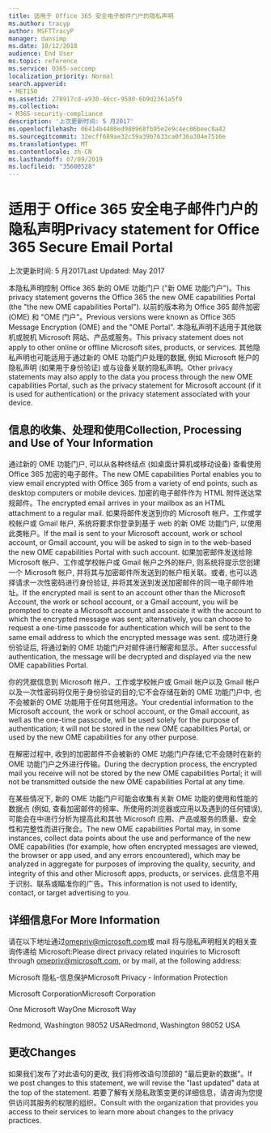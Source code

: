 ```yaml
---
title: 适用于 Office 365 安全电子邮件门户的隐私声明
ms.author: tracyp
author: MSFTTracyP
manager: dansimp
ms.date: 10/12/2018
audience: End User
ms.topic: reference
ms.service: O365-seccomp
localization_priority: Normal
search.appverid:
- MET150
ms.assetid: 278917cd-a930-46cc-9580-6b9d2361a5f9
ms.collection:
- M365-security-compliance
description: '上次更新时间: 5 月2017'
ms.openlocfilehash: 06414b4400ed980968fb95e2e9c4ec06beec8a42
ms.sourcegitcommit: 32ecff689ae32c59a39b7633ca0f36a304e7516e
ms.translationtype: MT
ms.contentlocale: zh-CN
ms.lasthandoff: 07/09/2019
ms.locfileid: "35600528"
---
```

# <a name="privacy-statement-for-office-365-secure-email-portal"></a><span data-ttu-id="70cd8-103">适用于 Office 365 安全电子邮件门户的隐私声明</span><span class="sxs-lookup"><span data-stu-id="70cd8-103">Privacy statement for Office 365 Secure Email Portal</span></span>

<span data-ttu-id="70cd8-104">上次更新时间: 5 月2017</span><span class="sxs-lookup"><span data-stu-id="70cd8-104">Last Updated: May 2017</span></span>
  
<span data-ttu-id="70cd8-105">本隐私声明控制 Office 365 新的 OME 功能门户 ("新 OME 功能门户")。</span><span class="sxs-lookup"><span data-stu-id="70cd8-105">This privacy statement governs the Office 365 the new OME capabilities Portal (the "the new OME capabilities Portal").</span></span> <span data-ttu-id="70cd8-106">以前的版本称为 Office 365 邮件加密 (OME) 和 "OME 门户"。</span><span class="sxs-lookup"><span data-stu-id="70cd8-106">Previous versions were known as Office 365 Message Encryption (OME) and the "OME Portal".</span></span> <span data-ttu-id="70cd8-107">本隐私声明不适用于其他联机或脱机 Microsoft 网站、产品或服务。</span><span class="sxs-lookup"><span data-stu-id="70cd8-107">This privacy statement does not apply to other online or offline Microsoft sites, products, or services.</span></span> <span data-ttu-id="70cd8-108">其他隐私声明也可能适用于通过新的 OME 功能门户处理的数据, 例如 Microsoft 帐户的隐私声明 (如果用于身份验证) 或与设备关联的隐私声明。</span><span class="sxs-lookup"><span data-stu-id="70cd8-108">Other privacy statements may also apply to the data you process through the new OME capabilities Portal, such as the privacy statement for Microsoft account (if it is used for authentication) or the privacy statement associated with your device.</span></span>
  
## <a name="collection-processing-and-use-of-your-information"></a><span data-ttu-id="70cd8-109">信息的收集、处理和使用</span><span class="sxs-lookup"><span data-stu-id="70cd8-109">Collection, Processing and Use of Your Information</span></span>

<span data-ttu-id="70cd8-110">通过新的 OME 功能门户, 可以从各种终结点 (如桌面计算机或移动设备) 查看使用 Office 365 加密的电子邮件。</span><span class="sxs-lookup"><span data-stu-id="70cd8-110">The new OME capabilities Portal enables you to view email encrypted with Office 365 from a variety of end points, such as desktop computers or mobile devices.</span></span> <span data-ttu-id="70cd8-111">加密的电子邮件作为 HTML 附件送达常规邮件。</span><span class="sxs-lookup"><span data-stu-id="70cd8-111">The encrypted email arrives in your mailbox as an HTML attachment to a regular mail.</span></span> <span data-ttu-id="70cd8-112">如果将邮件发送到你的 Microsoft 帐户、工作或学校帐户或 Gmail 帐户, 系统将要求你登录到基于 web 的新 OME 功能门户, 以使用此类帐户。</span><span class="sxs-lookup"><span data-stu-id="70cd8-112">If the mail is sent to your Microsoft account, work or school account, or Gmail account, you will be asked to sign in to the web-based the new OME capabilities Portal with such account.</span></span> <span data-ttu-id="70cd8-113">如果加密邮件发送给除 Microsoft 帐户、工作或学校帐户或 Gmail 帐户之外的帐户, 则系统将提示您创建一个 Microsoft 帐户, 并将其与加密邮件所发送到的帐户相关联。或者, 也可以选择请求一次性密码进行身份验证, 并将其发送到发送加密邮件的同一电子邮件地址。</span><span class="sxs-lookup"><span data-stu-id="70cd8-113">If the encrypted mail is sent to an account other than the Microsoft Account, the work or school account, or a Gmail account, you will be prompted to create a Microsoft account and associate it with the account to which the encrypted message was sent; alternatively, you can choose to request a one-time passcode for authentication which will be sent to the same email address to which the encrypted message was sent.</span></span> <span data-ttu-id="70cd8-114">成功进行身份验证后, 将通过新的 OME 功能门户对邮件进行解密和显示。</span><span class="sxs-lookup"><span data-stu-id="70cd8-114">After successful authentication, the message will be decrypted and displayed via the new OME capabilities Portal.</span></span>
  
<span data-ttu-id="70cd8-115">你的凭据信息到 Microsoft 帐户、工作或学校帐户或 Gmail 帐户以及 Gmail 帐户以及一次性密码将仅用于身份验证的目的;它不会存储在新的 OME 功能门户中, 也不会被新的 OME 功能用于任何其他用途。</span><span class="sxs-lookup"><span data-stu-id="70cd8-115">Your credential information to the Microsoft account, the work or school account, or the Gmail account, as well as the one-time passcode, will be used solely for the purpose of authentication; it will not be stored in the new OME capabilities Portal, or used by the new OME capabilities for any other purpose.</span></span>
  
<span data-ttu-id="70cd8-116">在解密过程中, 收到的加密邮件不会被新的 OME 功能门户存储;它不会随时在新的 OME 功能门户之外进行传输。</span><span class="sxs-lookup"><span data-stu-id="70cd8-116">During the decryption process, the encrypted mail you receive will not be stored by the new OME capabilities Portal; it will not be transmitted outside the new OME capabilities Portal at any time.</span></span>
  
<span data-ttu-id="70cd8-117">在某些情况下, 新的 OME 功能门户可能会收集有关新 OME 功能的使用和性能的数据点 (例如, 查看加密邮件的频率、所使用的浏览器或应用以及遇到的任何错误), 可能会在中进行分析为提高此和其他 Microsoft 应用、产品或服务的质量、安全性和完整性而进行聚合。</span><span class="sxs-lookup"><span data-stu-id="70cd8-117">The new OME capabilities Portal may, in some instances, collect data points about the use and performance of the new OME capabilities (for example, how often encrypted messages are viewed, the browser or app used, and any errors encountered), which may be analyzed in aggregate for purposes of improving the quality, security, and integrity of this and other Microsoft apps, products, or services.</span></span> <span data-ttu-id="70cd8-118">此信息不用于识别、联系或瞄准你的广告。</span><span class="sxs-lookup"><span data-stu-id="70cd8-118">This information is not used to identify, contact, or target advertising to you.</span></span>
  
## <a name="for-more-information"></a><span data-ttu-id="70cd8-119">详细信息</span><span class="sxs-lookup"><span data-stu-id="70cd8-119">For More Information</span></span>

<span data-ttu-id="70cd8-120">请在以下地址通过[omepriv@microsoft.com](mailto:omepriv@microsoft.com)或 mail 将与隐私声明相关的相关查询传递给 Microsoft:</span><span class="sxs-lookup"><span data-stu-id="70cd8-120">Please direct privacy related inquiries to Microsoft through [omepriv@microsoft.com](mailto:omepriv@microsoft.com), or by mail, at the following address:</span></span>
  
<span data-ttu-id="70cd8-121">Microsoft 隐私-信息保护</span><span class="sxs-lookup"><span data-stu-id="70cd8-121">Microsoft Privacy - Information Protection</span></span>
  
<span data-ttu-id="70cd8-122">Microsoft Corporation</span><span class="sxs-lookup"><span data-stu-id="70cd8-122">Microsoft Corporation</span></span>
  
<span data-ttu-id="70cd8-123">One Microsoft Way</span><span class="sxs-lookup"><span data-stu-id="70cd8-123">One Microsoft Way</span></span>
  
<span data-ttu-id="70cd8-124">Redmond, Washington 98052 USA</span><span class="sxs-lookup"><span data-stu-id="70cd8-124">Redmond, Washington 98052 USA</span></span>
  
## <a name="changes"></a><span data-ttu-id="70cd8-125">更改</span><span class="sxs-lookup"><span data-stu-id="70cd8-125">Changes</span></span>

<span data-ttu-id="70cd8-126">如果我们发布了对此语句的更改, 我们将修改语句顶部的 "最后更新的数据"。</span><span class="sxs-lookup"><span data-stu-id="70cd8-126">If we post changes to this statement, we will revise the "last updated" data at the top of the statement.</span></span> <span data-ttu-id="70cd8-127">若要了解有关隐私政策变更的详细信息，请咨询为您提供访问其服务的权限的组织。</span><span class="sxs-lookup"><span data-stu-id="70cd8-127">Consult with the organization that provides you access to their services to learn more about changes to the privacy practices.</span></span>
  

